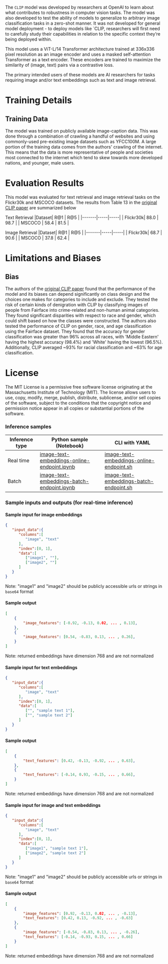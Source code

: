 The `CLIP` model was developed by researchers at OpenAI to learn about what contributes to robustness in computer vision tasks. The model was also developed to test the ability of models to generalize to arbitrary image classification tasks in a zero-shot manner. It was not developed for general model deployment - to deploy models like `CLIP, researchers will first need to carefully study their capabilities in relation to the specific context they’re being deployed within.

This model uses a ViT-L/14 Transformer architecture trained at 336x336 pixel resolution as an image encoder and uses a masked self-attention Transformer as a text encoder. These encoders are trained to maximize the similarity of (image, text) pairs via a contrastive loss.

The primary intended users of these models are AI researchers for tasks requiring image and/or text embeddings such as text and image retrieval.

# Training Details

## Training Data
The model was trained on publicly available image-caption data. This was done through a combination of crawling a handful of websites and using commonly-used pre-existing image datasets such as YFCC100M. A large portion of the training data comes from the authors' crawling of the internet. This means that the data is more representative of people and societies most connected to the internet which tend to skew towards more developed nations, and younger, male users.

# Evaluation Results
This model was evaluated for text retrieval and image retrieval tasks on the Flickr30k and MSCOCO datasets. The results from Table 13 in the [original CLIP paper](https://arxiv.org/pdf/2103.00020.pdf) are summarized below

Text Retrieval
|Dataset| R@1 | R@5 |
|-------|-----|-----|
| Flickr30k| 88.0 | 98.7 |
| MSCOCO | 58.4 | 81.5 |

Image Retrieval
|Dataset| R@1 | R@5 |
|-------|-----|-----|
| Flickr30k| 68.7 | 90.6 |
| MSCOCO | 37.8 | 62.4 |

# Limitations and Biases

## Bias
The authors of the [original CLIP paper](https://arxiv.org/pdf/2103.00020.pdf) found that the performance of the model and its biases can depend significantly on class design and the choices one makes for categories to include and exclude. They tested the risk of certain kinds of denigration with CLIP by classifying images of people from Fairface into crime-related and non-human animal categories. They found significant disparities with respect to race and gender, which could shift based on how the classes were constructed. The authors also tested the performance of CLIP on gender, race, and age classification using the Fairface dataset. They found that the accuracy for gender classification was greater than 96% across all races, with 'Middle Eastern' having the highest accuracy (98.4%) and 'White' having the lowest (96.5%). Additionally, CLIP averaged ~93% for racial classification and ~63% for age classification.

# License
The MIT License is a permissive free software license originating at the Massachusetts Institute of Technology (MIT). The license allows users to use, copy, modify, merge, publish, distribute, sublicense, and/or sell copies of the software, subject to the conditions that the copyright notice and permission notice appear in all copies or substantial portions of the software.


### Inference samples

Inference type|Python sample (Notebook)|CLI with YAML
|--|--|--|
Real time|<a href="https://aka.ms/azureml-infer-sdk-image-text-embeddings" target="_blank">image-text-embeddings-online-endpoint.ipynb</a>|<a href="https://aka.ms/azureml-infer-cli-image-text-embeddings" target="_blank">image-text-embeddings-online-endpoint.sh</a>
Batch|<a href="https://aka.ms/azureml-infer-batch-sdk-image-text-embeddings" target="_blank">image-text-embeddings-batch-endpoint.ipynb</a>|<a href="https://aka.ms/azureml-infer-batch-cli-image-text-embeddings" target="_blank">image-text-embeddings-batch-endpoint.sh</a>

### Sample inputs and outputs (for real-time inference)

#### Sample input for image embeddings

```json
{
   "input_data":{
      "columns":[
         "image", "text"
      ],
      "index":[0, 1],
      "data":[
         ["image1", ""],
         ["image2", ""]
      ]
   }
}
```
Note: "image1" and "image2" should be publicly accessible urls or strings in `base64` format

#### Sample output

```json
[
    {
        "image_features": [-0.92, -0.13, 0.02, ... , 0.13],
    },
    {
        "image_features": [0.54, -0.83, 0.13, ... , 0.26],
    }
]
```
Note: returned embeddings have dimension 768 and are not normalized

#### Sample input for text embeddings

```json
{
   "input_data":{
      "columns":[
         "image", "text"
      ],
      "index":[0, 1],
      "data":[
         ["", "sample text 1"],
         ["", "sample text 2"]
      ]
   }
}
```

#### Sample output

```json
[
    {
        "text_features": [0.42, -0.13, -0.92, ... , 0.63],
    },
    {
        "text_features": [-0.14, 0.93, -0.15, ... , 0.66],
    }
]
```
Note: returned embeddings have dimension 768 and are not normalized

#### Sample input for image and text embeddings

```json
{
   "input_data":{
      "columns":[
         "image", "text"
      ],
      "index":[0, 1],
      "data":[
         ["image1", "sample text 1"],
         ["image2", "sample text 2"]
      ]
   }
}
```
Note: "image1" and "image2" should be publicly accessible urls or strings in `base64` format

#### Sample output

```json
[
    {
        "image_features": [0.92, -0.13, 0.02, ... , -0.13],
        "text_features": [0.42, 0.13, -0.92, ... , -0.63]
    },
    {
        "image_features": [-0.54, -0.83, 0.13, ... , -0.26],
        "text_features": [-0.14, -0.93, 0.15, ... , 0.66]
    }
]
```
Note: returned embeddings have dimension 768 and are not normalized